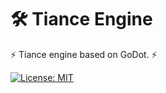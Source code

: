 # 🛠️ Tiance Engine

⚡ Tiance engine based on GoDot. ⚡

[![License: MIT](https://img.shields.io/badge/License-MIT-yellow.svg)](https://opensource.org/licenses/MIT)

